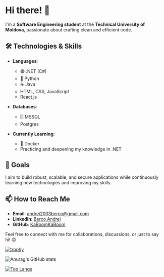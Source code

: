 # Hi there! 👋  

I'm a **Software Engineering student** at the **Technical University of Moldova**, passionate about crafting clean and efficient code.  

## 🛠️ Technologies & Skills  
- **Languages**:  
  - 🟣 .NET (C#)  
  - 🐍 Python
  - ☕ Java 
  - HTML, CSS, JavaScript
  - React.js 

- **Databases**:  
  - 🗄️ MSSQL
  - Postgres  

- **Currently Learning**:  
  - 🐳 Docker  
  - Practicing and deepening my knowledge in .NET  

## 🎯 Goals  
I aim to build robust, scalable, and secure applications while continuously learning new technologies and improving my skills.  

## 📫 How to Reach Me  
- **Email**: [andrei2003berco@gmail.com](mailto:andrei2003berco@gmail.com)  
- **LinkedIn**: [Berco Andrei]([https://www.linkedin.com/in/berco-andrei-8161a228b/])  
- **GitHub**: [KaBoomKaBoom]([https://github.com/KaBoomKaBoom])  

Feel free to connect with me for collaborations, discussions, or just to say hi! 😊  




[![trophy](https://github-profile-trophy.vercel.app/?username=KaBoomKaBoom&theme=onedark)](https://github.com/ryo-ma/github-profile-trophy)

![Anurag's GitHub stats](https://github-readme-stats.vercel.app/api?username=KaBoomKaBoom&show_icons=true&theme=radical)

[![Top Langs](https://github-readme-stats.vercel.app/api/top-langs/?username=KaBoomKaBoom&layout=donut&theme=radical)](https://github.com/anuraghazra/github-readme-stats)

